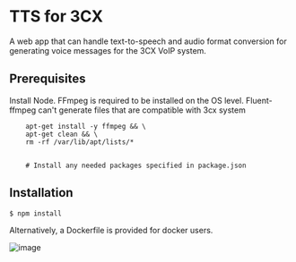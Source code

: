 # TTS for 3CX

A web app that can handle text-to-speech and audio format conversion for generating voice messages for the 3CX VoIP system.
## Prerequisites


Install Node.
FFmpeg is required to be installed on the OS level. Fluent-ffmpeg can't generate files that are compatible with 3cx system

``` apt-get update && \
    apt-get install -y ffmpeg && \
    apt-get clean && \
    rm -rf /var/lib/apt/lists/*


    # Install any needed packages specified in package.json

```
## Installation

```
$ npm install
```


Alternatively, a Dockerfile is provided for docker users.


![image](https://github.com/JeremyWeiZ/AWSPolly-3CX-VoIP-TTS/assets/151583068/7450f259-698a-40c4-aa80-1f207367092d)



